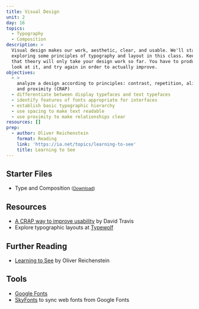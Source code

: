 ```yaml
---
title: Visual Design
unit: 2
day: 16
topics:
  - Typography
  - Composition
description: >
  Visual design makes our work, aesthetic, clear, and usable. We'll start
  exploring some principles of typography and layout in this class. Keep in mind
  that theory will only take your design work so far. You have to produce work,
  look at it, and try again in order to actually improve.
objectives:
  - >
    analyze a design according to principles: contrast, repetition, alignment,
    and proximity (CRAP)
  - differentiate between display typefaces and text typefaces
  - identify features of fonts appropriate for interfaces
  - establish basic typographic hierarchy
  - use spacing to make text readable
  - use proximity to make relationships clear
resources: []
prep:
  - author: Oliver Reichenstein
    format: Reading
    link: 'https://ia.net/topics/learning-to-see'
    title: Learning to See
---
```

<!-- <img class="illo aside" src="/assets/images/crap.png" alt="Illustration of CRAP design principles: contrast, repetition, alignment, and proximity" /> -->

## Starter Files

* Type and Composition <small>(<a download href="{{ site.baseurl }}/files/Type and Composition.sketch">Download</a>)</small>

## Resources

* [A CRAP way to improve usability](https://www.userfocus.co.uk/articles/A_CRAP_way_to_improve_usability.html) by David Travis
* Explore typographic layouts at [Typewolf](https://www.typewolf.com)

## Further Reading

* [Learning to See](https://ia.net/topics/learning-to-see) by Oliver Reichenstein

## Tools

* [Google Fonts](https://fonts.google.com)
* [SkyFonts](https://skyfonts.com) to sync web fonts from Google Fonts
